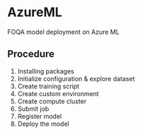 # AzureML

FOQA model deployment on Azure ML

## Procedure

1. Installing packages
2. Initialize configuration & explore dataset
3. Create training script
4. Create custom environment
5. Create compute cluster
6. Submit job
7. Register model
8. Deploy the model
